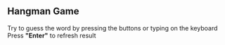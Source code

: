 ## Hangman Game 
Try to guess the word by pressing the buttons or typing on the keyboard
Press **"Enter"** to refresh result
